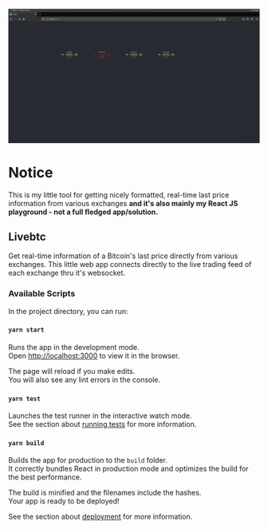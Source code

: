 ![Example of the app](example.png)

# Notice

This is my little tool for getting nicely formatted, real-time last price information from various exchanges 
**and it's also mainly my React JS playground - not a full fledged app/solution.**

## Livebtc

Get real-time information of a Bitcoin's last price directly from various exchanges. This little web app connects directly to the live trading feed of each exchange thru it's websocket.

### Available Scripts

In the project directory, you can run:

#### `yarn start`

Runs the app in the development mode.<br />
Open [http://localhost:3000](http://localhost:3000) to view it in the browser.

The page will reload if you make edits.<br />
You will also see any lint errors in the console.

#### `yarn test`

Launches the test runner in the interactive watch mode.<br />
See the section about [running tests](https://facebook.github.io/create-react-app/docs/running-tests) for more information.

#### `yarn build`

Builds the app for production to the `build` folder.<br />
It correctly bundles React in production mode and optimizes the build for the best performance.

The build is minified and the filenames include the hashes.<br />
Your app is ready to be deployed!

See the section about [deployment](https://facebook.github.io/create-react-app/docs/deployment) for more information.

